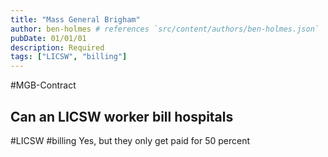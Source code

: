 ```yaml
---
title: "Mass General Brigham"
author: ben-holmes # references `src/content/authors/ben-holmes.json`
pubDate: 01/01/01
description: Required
tags: ["LICSW", "billing"]
---
```


#MGB-Contract

## Can an LICSW worker bill hospitals
#LICSW #billing
Yes, but they only get paid for 50 percent